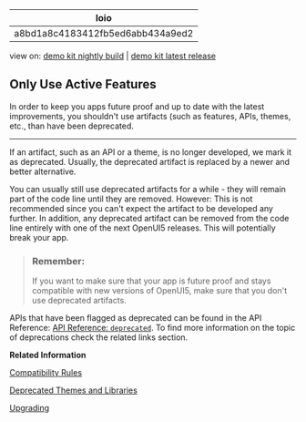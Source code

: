 <!-- loioa8bd1a8c4183412fb5ed6abb434a9ed2 -->

| loio |
| -----|
| a8bd1a8c4183412fb5ed6abb434a9ed2 |

<div id="loio">

view on: [demo kit nightly build](https://sdk.openui5.org/nightly/#/topic/a8bd1a8c4183412fb5ed6abb434a9ed2) | [demo kit latest release](https://sdk.openui5.org/topic/a8bd1a8c4183412fb5ed6abb434a9ed2)</div>

## Only Use Active Features

In order to keep you apps future proof and up to date with the latest improvements, you shouldn't use artifacts \(such as features, APIs, themes, etc., than have been deprecated.

***

If an artifact, such as an API or a theme, is no longer developed, we mark it as deprecated. Usually, the deprecated artifact is replaced by a newer and better alternative.

You can usually still use deprecated artifacts for a while - they will remain part of the code line until they are removed. However: This is not recommended since you can't expect the artifact to be developed any further. In addition, any deprecated artifact can be removed from the code line entirely with one of the next OpenUI5 releases. This will potentially break your app.

> ### Remember:  
> If you want to make sure that your app is future proof and stays compatible with new versions of OpenUI5, make sure that you don't use deprecated artifacts.

APIs that have been flagged as deprecated can be found in the API Reference: [API Reference: `deprecated`](https://sdk.openui5.org/api/deprecated). To find more information on the topic of deprecations check the related links section.

**Related Information**  


[Compatibility Rules](Compatibility_Rules_91f0873.md "The following sections describe what SAP can change in major, minor, and patch releases. Always consider these rules when developing apps, features, or controls with or for OpenUI5.")

[Deprecated Themes and Libraries](Deprecated_Themes_and_Libraries_a87ca84.md "As OpenUI5 evolves over time, some of the UI controls are replaced by others, or their concepts abandoned entirely. This chapter gives an overview on theme and library level of the most important deprecations. Individual control deprecations and more information about the controls replacing them can be found in the API reference within the Demo Kit.")

[Upgrading](Upgrading_9638e4f.md "The following sections describe what you have to consider when upgrading to a new version of OpenUI5.")

